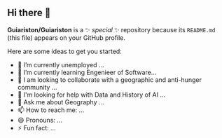 ## Hi there 👋

**Guiariston/Guiariston** is a ✨ _special_ ✨ repository because its `README.md` (this file) appears on your GitHub profile.

Here are some ideas to get you started:

- 🔭 I’m currently unemployed ...
- 🌱 I’m currently learning Engenieer of Software...
- 👯 I am looking to collaborate with a geographic and anti-hunger community ...
- 🤔 I'm looking for help with Data and History of AI ...
- 💬 Ask me about Geography ...
- 📫 How to reach me:  ...
- 😄 Pronouns: ...
- ⚡ Fun fact: ...

